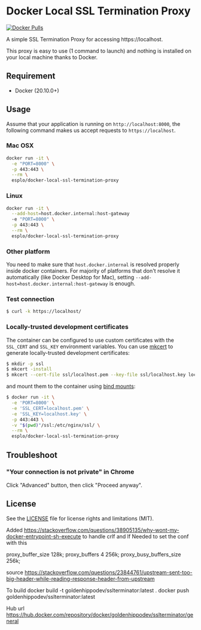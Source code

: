 # Docker Local SSL Termination Proxy

[![Docker Pulls](https://img.shields.io/docker/pulls/esplo/docker-local-ssl-termination-proxy.svg?style=for-the-badge)](https://hub.docker.com/r/esplo/docker-local-ssl-termination-proxy/)

A simple SSL Termination Proxy for accessing https://localhost.

This proxy is easy to use (1 command to launch) and nothing is installed on your local machine thanks to Docker.

## Requirement

- Docker (20.10.0+)

## Usage

Assume that your application is running on `http://localhost:8000`, the following command makes us accept requests to `https://localhost`.

### Mac OSX

```bash
docker run -it \
  -e "PORT=8000" \
  -p 443:443 \
  --rm \
  esplo/docker-local-ssl-termination-proxy
```

### Linux

```bash
docker run -it \
  --add-host=host.docker.internal:host-gateway
  -e "PORT=8000" \
  -p 443:443 \
  --rm \
  esplo/docker-local-ssl-termination-proxy
```

### Other platform

You need to make sure that `host.docker.internal` is resolved properly inside docker containers. For majority of platforms that don't resolve it automatically (like Docker Desktop for Mac), setting `--add-host=host.docker.internal:host-gateway` is enough.

### Test connection

```bash
$ curl -k https://localhost/
```

### Locally-trusted development certificates

The container can be configured to use custom certificates with the `SSL_CERT` and `SSL_KEY` environment variables. You can use [mkcert](https://github.com/FiloSottile/mkcert) to generate locally-trusted development certificates:

```bash
$ mkdir -p ssl
$ mkcert -install
$ mkcert --cert-file ssl/localhost.pem --key-file ssl/localhost.key localhost 127.0.0.1 ::1
```

and mount them to the container using [bind mounts](https://docs.docker.com/storage/bind-mounts/):

```bash
$ docker run -it \
  -e 'PORT=8000' \
  -e 'SSL_CERT=localhost.pem' \
  -e 'SSL_KEY=localhost.key' \
  -p 443:443 \
  -v "$(pwd)"/ssl:/etc/nginx/ssl/ \
  --rm \
  esplo/docker-local-ssl-termination-proxy
```

## Troubleshoot

### "Your connection is not private" in Chrome

Click "Advanced" button, then click "Proceed anyway".

## License

See the [LICENSE](LICENSE) file for license rights and limitations (MIT).

Added
https://stackoverflow.com/questions/38905135/why-wont-my-docker-entrypoint-sh-execute
to handle crlf and lf
Needed to set the conf with this

  proxy_buffer_size   128k;
  proxy_buffers   4 256k;
  proxy_busy_buffers_size   256k;

  source https://stackoverflow.com/questions/23844761/upstream-sent-too-big-header-while-reading-response-header-from-upstream

  
  To build
   docker build -t goldenhippodev/sslterminator:latest .
   docker push goldenhippodev/sslterminator:latest

  Hub url
  https://hub.docker.com/repository/docker/goldenhippodev/sslterminator/general
